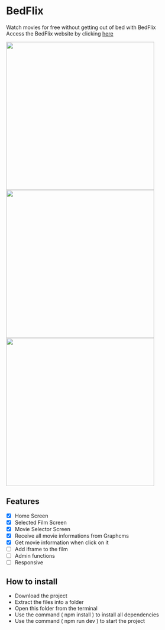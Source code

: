 # BedFlix
Watch movies for free without getting out of bed with BedFlix <br/>
Access the BedFlix website by clicking <a href="https://bed-flix.vercel.app">here</a>

<div style="display: flex; flex-wrap: wrap;">
   <img style="width: 400px" src="https://user-images.githubusercontent.com/98724000/176354742-b14da062-b090-46ea-8d51-5ec82cc2a8ea.png" />
   <img style="width: 400px" src="https://user-images.githubusercontent.com/98724000/176355003-cceac148-6802-41bf-9a8d-121c06a9d723.png" />
   <img style="width: 400px" src="https://user-images.githubusercontent.com/98724000/176355066-7b34bbc1-75cc-4864-afd7-1e6e71d39617.png" />
</div>

## Features
- [x] Home Screen
- [x] Selected Film Screen
- [x] Movie Selector Screen
- [x] Receive all movie informations from Graphcms 
- [x] Get movie information when click on it
- [ ] Add iframe to the film
- [ ] Admin functions
- [ ] Responsive

## How to install
<ul>
   <li>Download the project</li>
   <li>Extract the files into a folder</li>
   <li>Open this folder from the terminal</li>
   <li>Use the command ( npm install ) to install all dependencies</li>
   <li>Use the command ( npm run dev ) to start the project</li>
</ul>
